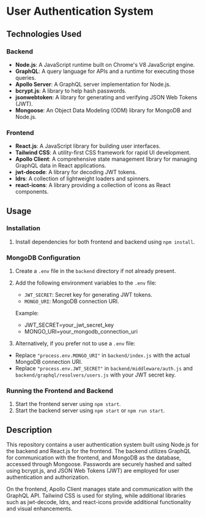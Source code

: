 # User Authentication System

## Technologies Used

### Backend
- **Node.js**: A JavaScript runtime built on Chrome's V8 JavaScript engine.
- **GraphQL**: A query language for APIs and a runtime for executing those queries.
- **Apollo Server**: A GraphQL server implementation for Node.js.
- **bcrypt.js**: A library to help hash passwords.
- **jsonwebtoken**: A library for generating and verifying JSON Web Tokens (JWT).
- **Mongoose**: An Object Data Modeling (ODM) library for MongoDB and Node.js.

### Frontend
- **React.js**: A JavaScript library for building user interfaces.
- **Tailwind CSS**: A utility-first CSS framework for rapid UI development.
- **Apollo Client**: A comprehensive state management library for managing GraphQL data in React applications.
- **jwt-decode**: A library for decoding JWT tokens.
- **ldrs**: A collection of lightweight loaders and spinners.
- **react-icons**: A library providing a collection of icons as React components.

## Usage

### Installation
1. Install dependencies for both frontend and backend using `npm install`.

### MongoDB Configuration
1. Create a `.env` file in the `backend` directory if not already present.
2. Add the following environment variables to the `.env` file:
    - `JWT_SECRET`: Secret key for generating JWT tokens.
    - `MONGO_URI`: MongoDB connection URI.

   Example:
   - JWT_SECRET=your_jwt_secret_key
   - MONGO_URI=your_mongodb_connection_uri

3. Alternatively, if you prefer not to use a `.env` file:
- Replace `"process.env.MONGO_URI"` in `backend/index.js` with the actual MongoDB connection URI.
- Replace `"process.env.JWT_SECRET"` in `backend/middleware/auth.js` and `backend/graphql/resolvers/users.js` with your JWT secret key.

### Running the Frontend and Backend
1. Start the frontend server using `npm start`.
2. Start the backend server using `npm start` or `npm run start`.

## Description
This repository contains a user authentication system built using Node.js for the backend and React.js for the frontend. The backend utilizes GraphQL for communication with the frontend, and MongoDB as the database, accessed through Mongoose. Passwords are securely hashed and salted using bcrypt.js, and JSON Web Tokens (JWT) are employed for user authentication and authorization.

On the frontend, Apollo Client manages state and communication with the GraphQL API. Tailwind CSS is used for styling, while additional libraries such as jwt-decode, ldrs, and react-icons provide additional functionality and visual enhancements.
